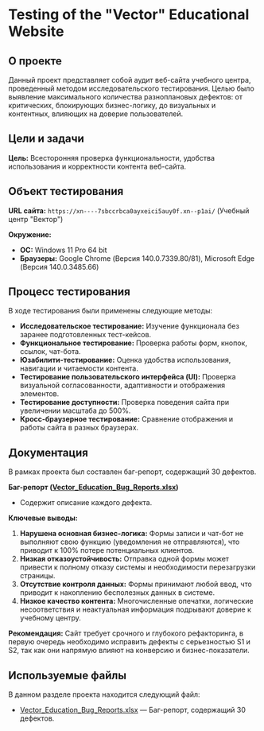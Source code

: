 # Testing of the "Vector" Educational Website

## О проекте

Данный проект представляет собой аудит веб-сайта учебного центра, проведенный методом исследовательского тестирования. Целью было выявление максимального количества разноплановых дефектов: от критических, блокирующих бизнес-логику, до визуальных и контентных, влияющих на доверие пользователей.

## Цели и задачи

**Цель:** Всесторонняя проверка функциональности, удобства использования и корректности контента веб-сайта.

## Объект тестирования

**URL сайта:** `https://xn----7sbccrbca0ayxeici5auy0f.xn--p1ai/` (Учебный центр "Вектор")

**Окружение:**
*   **ОС:** Windows 11 Pro 64 bit
*   **Браузеры:** Google Chrome (Версия 140.0.7339.80/81), Microsoft Edge (Версия 140.0.3485.66)

## Процесс тестирования

В ходе тестирования были применены следующие методы:
*   **Исследовательское тестирование:** Изучение функционала без заранее подготовленных тест-кейсов.
*   **Функциональное тестирование:** Проверка работы форм, кнопок, ссылок, чат-бота.
*   **Юзабилити-тестирование:** Оценка удобства использования, навигации и читаемости контента.
*   **Тестирование пользовательского интерфейса (UI):** Проверка визуальной согласованности, адаптивности и отображения элементов.
*   **Тестирование доступности:** Проверка поведения сайта при увеличении масштаба до 500%.
*   **Кросс-браузерное тестирование:** Сравнение отображения и работы сайта в разных браузерах.

## Документация

В рамках проекта был составлен баг-репорт, содержащий 30 дефектов.

**Баг-репорт ([Vector_Education_Bug_Reports.xlsx](./Vector_Education_Bug_Reports.xlsx))**
*   Содержит описание каждого дефекта.

**Ключевые выводы:**
1.  **Нарушена основная бизнес-логика:** Формы записи и чат-бот не выполняют свою функцию (уведомления не отправляются), что приводит к 100% потере потенциальных клиентов.
2.  **Низкая отказоустойчивость:** Отправка одной формы может привести к полному отказу системы и необходимости перезагрузки страницы.
3.  **Отсутствие контроля данных:** Формы принимают любой ввод, что приводит к накоплению бесполезных данных в системе.
4.  **Низкое качество контента:** Многочисленные опечатки, логические несоответствия и неактуальная информация подрывают доверие к учебному центру.

**Рекомендация:** Сайт требует срочного и глубокого рефакторинга, в первую очередь необходимо исправить дефекты с серьезностью S1 и S2, так как они напрямую влияют на конверсию и бизнес-показатели.

## Используемые файлы

В данном разделе проекта находится следующий файл:
*   [Vector_Education_Bug_Reports.xlsx](./Vector_Education_Bug_Reports.xlsx) — Баг-репорт, содержащий 30 дефектов.

